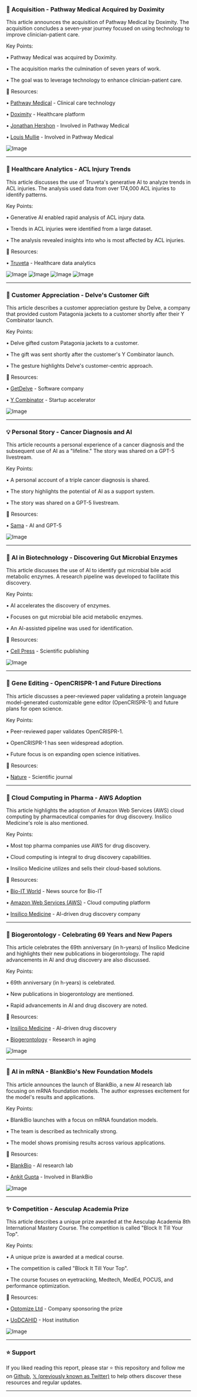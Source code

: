 ### 🤖 Acquisition - Pathway Medical Acquired by Doximity

This article announces the acquisition of Pathway Medical by Doximity.  The acquisition concludes a seven-year journey focused on using technology to improve clinician-patient care.

Key Points:

• Pathway Medical was acquired by Doximity.


• The acquisition marks the culmination of seven years of work.


• The goal was to leverage technology to enhance clinician-patient care.


🔗 Resources:

• [Pathway Medical](https://x.com/PathwayMedical) - Clinical care technology


• [Doximity](https://x.com/doximity) - Healthcare platform


• [Jonathan Hershon](https://x.com/jonathanhershon) - Involved in Pathway Medical


• [Louis Mullie](https://x.com/LouisMullie) - Involved in Pathway Medical


![Image](https://pbs.twimg.com/tweet_video_thumb/GxxmL_EbsAAf2D7.jpg)


---

### 🤖 Healthcare Analytics - ACL Injury Trends

This article discusses the use of Truveta's generative AI to analyze trends in ACL injuries.  The analysis used data from over 174,000 ACL injuries to identify patterns.

Key Points:

•  Generative AI enabled rapid analysis of ACL injury data.


•  Trends in ACL injuries were identified from a large dataset.


•  The analysis revealed insights into who is most affected by ACL injuries.



🔗 Resources:

• [Truveta](https://x.com/truveta) - Healthcare data analytics


![Image](https://pbs.twimg.com/media/Gx2E0qzWwAAj7KO?format=jpg&name=small)
![Image](https://pbs.twimg.com/media/Gx2E14_WAAAY7lJ?format=jpg&name=small)
![Image](https://pbs.twimg.com/media/Gx2E3H0WQAA8db_?format=jpg&name=small)
![Image](https://pbs.twimg.com/media/Gx2E4VXWUAAvYdE?format=jpg&name=small)


---

### 🚀 Customer Appreciation - Delve's Customer Gift

This article describes a customer appreciation gesture by Delve, a company that provided custom Patagonia jackets to a customer shortly after their Y Combinator launch.

Key Points:

• Delve gifted custom Patagonia jackets to a customer.


• The gift was sent shortly after the customer's Y Combinator launch.


• The gesture highlights Delve's customer-centric approach.


🔗 Resources:

• [GetDelve](https://x.com/getdelve) - Software company


• [Y Combinator](https://x.com/ycombinator) - Startup accelerator


![Image](https://pbs.twimg.com/media/Gx2ATE9bwAAGTaG?format=jpg&name=small)


---

### 💡 Personal Story - Cancer Diagnosis and AI

This article recounts a personal experience of a cancer diagnosis and the subsequent use of AI as a "lifeline." The story was shared on a GPT-5 livestream.

Key Points:

• A personal account of a triple cancer diagnosis is shared.


• The story highlights the potential of AI as a support system.


• The story was shared on a GPT-5 livestream.


🔗 Resources:

• [Sama](https://x.com/sama) -  AI and GPT-5


![Image](https://pbs.twimg.com/media/GxxO-kabsAA0eb9?format=jpg&name=small)


---

### 🤖 AI in Biotechnology - Discovering Gut Microbial Enzymes

This article discusses the use of AI to identify gut microbial bile acid metabolic enzymes.  A research pipeline was developed to facilitate this discovery.

Key Points:

• AI accelerates the discovery of enzymes.


• Focuses on gut microbial bile acid metabolic enzymes.


• An AI-assisted pipeline was used for identification.


🔗 Resources:

• [Cell Press](https://x.com/CellCellPress) - Scientific publishing


![Image](https://pbs.twimg.com/media/GxxLCucacAAzVAP?format=jpg&name=small)


---

### 🤖 Gene Editing - OpenCRISPR-1 and Future Directions

This article discusses a peer-reviewed paper validating a protein language model-generated customizable gene editor (OpenCRISPR-1) and future plans for open science.

Key Points:

• Peer-reviewed paper validates OpenCRISPR-1.


• OpenCRISPR-1 has seen widespread adoption.


• Future focus is on expanding open science initiatives.


🔗 Resources:

• [Nature](https://x.com/Nature) - Scientific journal


---

### 🤖 Cloud Computing in Pharma - AWS Adoption

This article highlights the adoption of Amazon Web Services (AWS) cloud computing by pharmaceutical companies for drug discovery.  Insilico Medicine's role is also mentioned.

Key Points:

• Most top pharma companies use AWS for drug discovery.


• Cloud computing is integral to drug discovery capabilities.


• Insilico Medicine utilizes and sells their cloud-based solutions.


🔗 Resources:

• [Bio-IT World](https://bio-itworld.com/news/2025/07/15/pharma-companies-finding-their-way-with-ai?utm_campaign=9362304-2025LinkedInGeneral&utm_content=340676504&utm_medium=social&utm_source=linkedin&hss_channel=lcp-1072702…) - News source for Bio-IT


• [Amazon Web Services (AWS)](https://x.com/awscloud) - Cloud computing platform


• [Insilico Medicine](https://x.com/InSilicoMeds) - AI-driven drug discovery company


---

### 🤖 Biogerontology - Celebrating 69 Years and New Papers

This article celebrates the 69th anniversary (in h-years) of Insilico Medicine and highlights their new publications in biogerontology.  The rapid advancements in AI and drug discovery are also discussed.

Key Points:

•  69th anniversary (in h-years) is celebrated.


•  New publications in biogerontology are mentioned.


•  Rapid advancements in AI and drug discovery are noted.


🔗 Resources:

• [Insilico Medicine](https://x.com/InSilicoMeds) - AI-driven drug discovery


• [Biogerontology](https://x.com/biogerontology) -  Research in aging


![Image](https://pbs.twimg.com/media/Gxq55U3awAU2GMb?format=jpg&name=small)


---

### 🤖 AI in mRNA - BlankBio's New Foundation Models

This article announces the launch of BlankBio, a new AI research lab focusing on mRNA foundation models.  The author expresses excitement for the model's results and applications.

Key Points:

• BlankBio launches with a focus on mRNA foundation models.


• The team is described as technically strong.


• The model shows promising results across various applications.


🔗 Resources:

• [BlankBio](https://x.com/blankbio_) - AI research lab


• [Ankit Gupta](https://x.com/GuptaAnkitV) - Involved in BlankBio


![Image](https://pbs.twimg.com/amplify_video_thumb/1953126505284046848/img/kdUE9fz0AG8FfLct.jpg)


---

### ✨ Competition - Aesculap Academia Prize

This article describes a unique prize awarded at the Aesculap Academia 8th International Mastery Course.  The competition is called "Block It Till Your Top".

Key Points:

• A unique prize is awarded at a medical course.


• The competition is called "Block It Till Your Top".


• The course focuses on eyetracking, Medtech, MedEd, POCUS, and performance optimization.


🔗 Resources:

• [Optomize Ltd](https://x.com/OptomizeLtd) -  Company sponsoring the prize


• [UoDCAHID](https://x.com/UoDCAHID) - Host institution


![Image](https://pbs.twimg.com/media/GxshFlFWMAAIXsb?format=jpg&name=small)


---

### ⭐️ Support

If you liked reading this report, please star ⭐️ this repository and follow me on [Github](https://github.com/Drix10), [𝕏 (previously known as Twitter)](https://x.com/DRIX_10_) to help others discover these resources and regular updates.

---